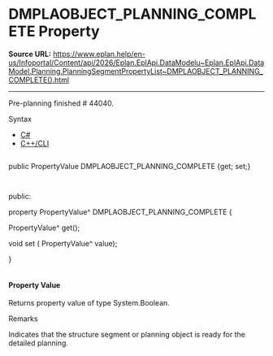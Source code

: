 # DMPLAOBJECT_PLANNING_COMPLETE Property

**Source URL:** https://www.eplan.help/en-us/Infoportal/Content/api/2026/Eplan.EplApi.DataModelu~Eplan.EplApi.DataModel.Planning.PlanningSegmentPropertyList~DMPLAOBJECT_PLANNING_COMPLETE().html

---

Pre-planning finished # 44040.

Syntax

- [C#](#i-syntax-CS)
- [C++/CLI](#i-syntax-CPP2005)

```
```
public PropertyValue DMPLAOBJECT_PLANNING_COMPLETE {get; set;}
```
```

```
```
public:

property PropertyValue^ DMPLAOBJECT_PLANNING_COMPLETE {

   PropertyValue^ get();

   void set (    PropertyValue^ value);

}
```
```

#### Property Value

Returns property value of type System.Boolean.

Remarks

Indicates that the structure segment or planning object is ready for the detailed planning.
